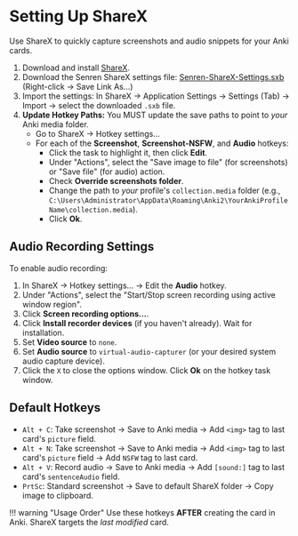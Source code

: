# Setting Up ShareX

Use ShareX to quickly capture screenshots and audio snippets for your Anki cards.

1.  Download and install [ShareX](https://getsharex.com/).
2.  Download the Senren ShareX settings file: [Senren-ShareX-Settings.sxb](https://raw.githubusercontent.com/BrenoAqua/Senren/main/ShareX/Senren-ShareX-Settings.sxb) (Right-click -> Save Link As...)
3.  Import the settings: In ShareX -> Application Settings -> Settings (Tab) -> Import -> select the downloaded `.sxb` file.
4.  **Update Hotkey Paths:** You MUST update the save paths to point to *your* Anki media folder.
    *   Go to ShareX -> Hotkey settings...
    *   For each of the **Screenshot**, **Screenshot-NSFW**, and **Audio** hotkeys:
        *   Click the task to highlight it, then click **Edit**.
        *   Under "Actions", select the "Save image to file" (for screenshots) or "Save file" (for audio) action.
        *   Check **Override screenshots folder**.
        *   Change the path to *your* profile's `collection.media` folder (e.g., `C:\Users\Administrator\AppData\Roaming\Anki2\YourAnkiProfileName\collection.media`).
        *   Click **Ok**.

## Audio Recording Settings

To enable audio recording:

1.  In ShareX -> Hotkey settings... -> Edit the **Audio** hotkey.
2.  Under "Actions", select the "Start/Stop screen recording using active window region".
3.  Click **Screen recording options...**.
4.  Click **Install recorder devices** (if you haven't already). Wait for installation.
5.  Set **Video source** to `none`.
6.  Set **Audio source** to `virtual-audio-capturer` (or your desired system audio capture device).
7.  Click the `X` to close the options window. Click **Ok** on the hotkey task window.

## Default Hotkeys

*   `Alt + C`: Take screenshot -> Save to Anki media -> Add `<img>` tag to last card's `picture` field.
*   `Alt + N`: Take screenshot -> Save to Anki media -> Add `<img>` tag to last card's `picture` field -> Add `NSFW` tag to last card.
*   `Alt + V`: Record audio -> Save to Anki media -> Add `[sound:]` tag to last card's `sentenceAudio` field.
*   `PrtSc`: Standard screenshot -> Save to default ShareX folder -> Copy image to clipboard.

!!! warning "Usage Order"
    Use these hotkeys **AFTER** creating the card in Anki. ShareX targets the *last modified* card.
